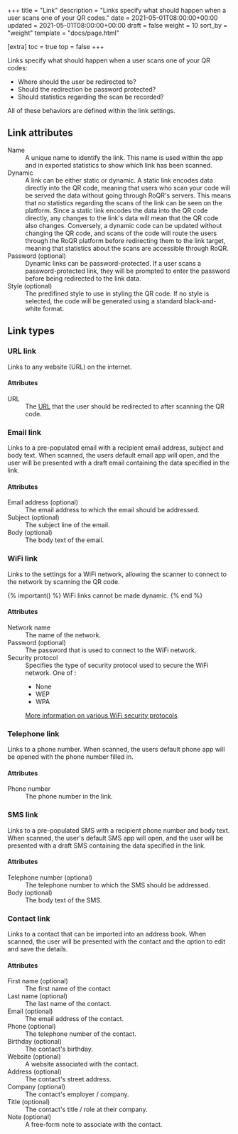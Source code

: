 +++
title = "Link"
description = "Links specify what should happen when a user scans one of your QR codes."
date = 2021-05-01T08:00:00+00:00
updated = 2021-05-01T08:00:00+00:00
draft = false
weight = 10
sort_by = "weight"
template = "docs/page.html"

[extra]
toc = true
top = false
+++

Links specify what should happen when a user scans one of your QR codes:
- Where should the user be redirected to?
- Should the redirection be password protected?
- Should statistics regarding the scan be recorded?

All of these behaviors are defined within the link settings.

## Link attributes

<dl>
    <dt>Name</dt>
    <dd>A unique name to identify the link. This name is used within the app and in exported statistics to show which link has been scanned.</dd>
    <dt>Dynamic</dt>
    <dd>A link can be either static or dynamic. A static link encodes data directly into the QR code, meaning that users who scan your code will be served the data without going through RoQR's servers. This means that no statistics regarding the scans of the link can be seen on the platform. Since a static link encodes the data into the QR code directly, any changes to the link's data will mean that the QR code also changes. Conversely, a dynamic code can be updated without changing the QR code, and scans of the code will route the users through the RoQR platform before redirecting them to the link target, meaning that statistics about the scans are accessible through RoQR.</dd>
    <dt>Password (optional)</dt>
    <dd>Dynamic links can be password-protected. If a user scans a password-protected link, they will be prompted to enter the password before being redirected to the link data.</dd>
    <dt>Style (optional)</dt>
    <dd>The predifined style to use in styling the QR code. If no style is selected, the code will be generated using a standard black-and-white format.</dd>
</dl>

## Link types

### URL link

Links to any website (URL) on the internet.

#### Attributes

<dl>
    <dt>URL</dt>
    <dd>The <a href="https://developer.mozilla.org/en-US/docs/Learn/Common_questions/What_is_a_URL">URL</a> that the user should be redirected to after scanning the QR code. </dd>
</dl>

### Email link

Links to a pre-populated email with a recipient email address, subject and body text. When scanned, the users default email app will open, and the user will be presented with a draft email containing the data specified in the link.

#### Attributes

<dl>
    <dt>Email address (optional)</dt>
    <dd>The email address to which the email should be addressed.</dd>
    <dt>Subject (optional)</dt>
    <dd>The subject line of the email.</dd>
    <dt>Body (optional)</dt>
    <dd>The body text of the email.</dd>
</dl>

### WiFi link

Links to the settings for a WiFi network, allowing the scanner to connect to the network by scanning the QR code.

{% important() %}
	WiFi links cannot be made dynamic.
{% end %}

#### Attributes

<dl>
    <dt>Network name</dt>
    <dd>The name of the network.</dd>
    <dt>Password (optional)</dt>
    <dd>The password that is used to connect to the WiFi network.</dd>
    <dt>Security protocol</dt>
    <dd>
        Specifies the type of security protocol used to secure the WiFi network.
        One of :
	    <ul>
            <li>None</li>
            <li>WEP</li>
            <li>WPA</li>
        </ul>
        <a href="https://www.avast.com/c-wep-vs-wpa-or-wpa2">More information on various WiFi security protocols</a>.
    </dd>
</dl>

### Telephone link

Links to a phone number. When scanned, the users default phone app will be opened with the phone number filled in.

#### Attributes

<dl>
    <dt>Phone number</dt>
    <dd>The phone number in the link.</dd>
</dl>

### SMS link

Links to a pre-populated SMS with a recipient phone number and body text. When scanned, the user's default SMS app will open, and the user will be presented with a draft SMS containing the data specified in the link.

#### Attributes

<dl>
    <dt>Telephone number (optional)</dt>
    <dd>The telephone number to which the SMS should be addressed.</dd>
    <dt>Body (optional)</dt>
    <dd>The body text of the SMS.</dd>
</dl>

### Contact link

Links to a contact that can be imported into an address book. When scanned, the user will be presented with the contact and the option to edit and save the details.

#### Attributes

<dl>
    <dt>First name (optional)</dt>
    <dd>The first name of the contact</dd>
    <dt>Last name (optional)</dt>
    <dd>The last name of the contact.</dd>
    <dt>Email (optional)</dt>
    <dd>The email address of the contact.</dd>
    <dt>Phone (optional)</dt>
    <dd>The telephone number of the contact.</dd>
    <dt>Birthday (optional)</dt>
    <dd>The contact's birthday.</dd>
    <dt>Website (optional)</dt>
    <dd>A website associated with the contact.</dd>
    <dt>Address (optional)</dt>
    <dd>The contact's street address.</dd>
    <dt>Company (optional)</dt>
    <dd>The contact's employer / company.</dd>
    <dt>Title (optional)</dt>
    <dd>The contact's title / role at their company.</dd>
    <dt>Note (optional)</dt>
    <dd>A free-form note to associate with the contact.</dd>
</dl>
